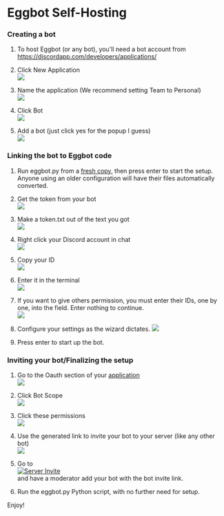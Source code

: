 # Eggbot Self-Hosting

### Creating a bot
1. To host Eggbot (or any bot), you'll need a bot account from https://discordapp.com/developers/applications/

2. Click New Application\
![](tutorial/newapp.png)

3. Name the application (We recommend setting Team to Personal)\
![](tutorial/teamchoose.png)

4. Click Bot \
![](tutorial/clikbot.png)

5. Add a bot (just click yes for the popup I guess) \
![](tutorial/makebot.png)

### Linking the bot to Eggbot code

1. Run eggbot.py from a [fresh copy](https://github.com/TheEgghead27/Eggbot/archive/master.zip), then press enter to start the setup. Anyone using an older configuration will have their files automatically converted.

2. Get the token from your bot \
![](tutorial/tokentime.png)

3. Make a token.txt out of the text you got \
![](tutorial/tokentxt.png)

4. Right click your Discord account in chat\
 ![](tutorial/rclickOwner.png)

5. Copy your ID \
![](tutorial/copyOwner.png)

6. Enter it in the terminal\
![](tutorial/hostpaste.png)

7. If you want to give others permission, you must enter their IDs, one by one, into the field. Enter nothing to continue.\
![](tutorial/addHosts.png)

8. Configure your settings as the wizard dictates.
![](tutorial/setup.png)

9. Press enter to start up the bot.

### Inviting your bot/Finalizing the setup

1. Go to the Oauth section of your [application](https://discordapp.com/developers/applications/) \
![](tutorial/oauth.png)

2. Click Bot Scope \
![](tutorial/botlink.png)

3. Click these permissions \
![](tutorial/perms.png)

4. Use the generated link to invite your bot to your server (like any other bot)\
 ![](tutorial/getlink.png)

5. Go to \
[![Server Invite](tutorial/invite.png)](https://discord.gg/rTfkdvX)
\
and have a moderator add your bot with the bot invite link.

6. Run the eggbot.py Python script, with no further need for setup.

Enjoy!
